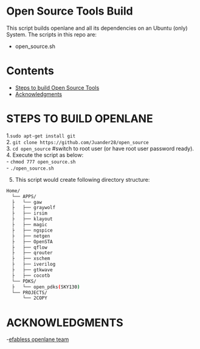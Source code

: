 # Open Source Tools Build
This script builds openlane and all its dependencies on an Ubuntu (only) System.
The scripts in this repo are:
 - open_source.sh

 
# Contents
- [Steps to build Open Source Tools](#steps-to-build-openlane)
- [Acknowledgments](#acknowledgments)
 
# STEPS TO BUILD OPENLANE
1.`sudo apt-get install git`\
2. `git clone https://github.com/Juander28/open_source`\
3. `cd open_source` #switch to root user (or have root user password ready).\
4. Execute the script as below:     
        - `chmod 777 open_source.sh`\
        - `./open_source.sh`
     
    
5. This script would create following directory structure:
```bash 
Home/
  └── APPS/
  ├   └── gaw
  ├   ├── graywolf
  ├   ├── irsim
  ├   ├── klayout
  ├   ├── magic
  ├   ├── ngspice
  ├   ├── netgen
  ├   ├── OpenSTA
  ├   ├── qflow
  ├   ├── qrouter
  ├   ├── xschem
  ├   ├── iverilog
  ├   ├── gtkwave
  ├   ├── cocotb
  └── PDKS/
  ├   └── open_pdks(SKY130)
  └── PROJECTS/
      └── 2COPY
```

# ACKNOWLEDGMENTS

-[efabless openlane team](https://github.com/efabless/openlane)
